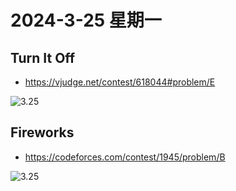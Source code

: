 # 2024-3-25 星期一

##  Turn It Off

- https://vjudge.net/contest/618044#problem/E

![3.25](https://img2.imgtp.com/2024/03/25/rIUQ3RVH.png)

## Fireworks

- https://codeforces.com/contest/1945/problem/B

![3.25](https://img2.imgtp.com/2024/03/25/rH8QPJEr.png)